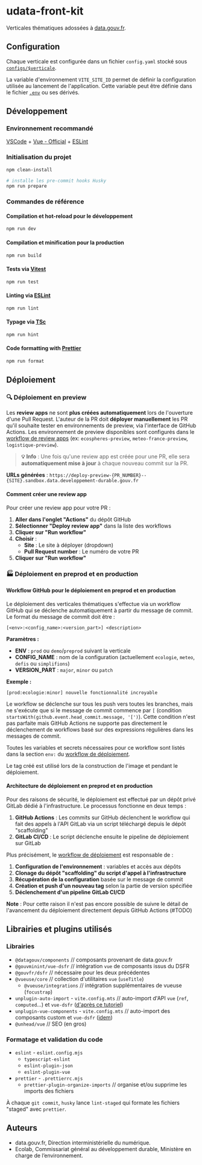 # udata-front-kit

Verticales thématiques adossées à [data.gouv.fr](https://www.data.gouv.fr/).

## Configuration

Chaque verticale est configurée dans un fichier `config.yaml` stocké sous [`configs/$verticale`](configs).

La variable d'environnement `VITE_SITE_ID` permet de définir la configuration utilisée au lancement de l'application.
Cette variable peut être définie dans le fichier [`.env`](.env) ou ses dérivés.

## Développement

### Environnement recommandé

[VSCode](https://code.visualstudio.com/)
\+ [Vue - Official](https://marketplace.visualstudio.com/items?itemName=Vue.volar)
\+ [ESLint](https://marketplace.visualstudio.com/items?itemName=dbaeumer.vscode-eslint)

### Initialisation du projet

```sh
npm clean-install

# installe les pre-commit hooks Husky
npm run prepare
```

### Commandes de référence

#### Compilation et hot-reload pour le développement

```sh
npm run dev
```

#### Compilation et minification pour la production

```sh
npm run build
```

#### Tests via [Vitest](https://vitest.dev/)

```sh
npm run test
```

#### Linting via [ESLint](https://eslint.org/)

```sh
npm run lint
```

#### Typage via [TSc](https://www.typescriptlang.org/docs/handbook/compiler-options.html/)

```sh
npm run hint
```

#### Code formatting with [Prettier](https://prettier.io/)

```sh
npm run format
```

## Déploiement

### 🔍 Déploiement en preview

Les **review apps** ne sont **plus créées automatiquement** lors de l'ouverture d'une Pull Request. L'auteur de la PR doit **déployer manuellement** les PR qu'il souhaite tester en environnements de preview, via l'interface de GitHub Actions.  Les environnement de preview disponibles sont configurés dans le [workflow de review apps](.github/workflows/review-app.yml) (ex: `ecospheres-preview`, `meteo-france-preview`, `logistique-preview`).

> **💡 Info** : Une fois qu'une review app est créée pour une PR, elle sera **automatiquement mise à jour** à chaque nouveau commit sur la PR.

**URLs générées** : `https://deploy-preview-{PR_NUMBER}--{SITE}.sandbox.data.developpement-durable.gouv.fr`

#### Comment créer une review app

Pour créer une review app pour votre PR :

1. **Aller dans l'onglet "Actions"** du dépôt GitHub
2. **Sélectionner "Deploy review app"** dans la liste des workflows
3. **Cliquer sur "Run workflow"**
4. **Choisir** :
   - **Site** : Le site à déployer (dropdown)
   - **Pull Request number** : Le numéro de votre PR
5. **Cliquer sur "Run workflow"**

### 🏭 Déploiement en preprod et en production

#### Workflow GitHub pour le déploiement en preprod et en production

Le déploiement des verticales thématiques s'effectue via un workflow GitHub qui se déclenche automatiquement à partir du message de commit. Le format du message de commit doit être :

```
[<env>:<config_name>:<version_part>] <description>
```

**Paramètres :**
- **ENV** : `prod` ou `demo`/`preprod` suivant la verticale
- **CONFIG_NAME** : nom de la configuration (actuellement `ecologie`, `meteo`, `defis` ou `simplifions`)
- **VERSION_PART** : `major`, `minor` ou `patch`

**Exemple :**
```
[prod:ecologie:minor] nouvelle fonctionnalité incroyable
```

Le workflow se déclenche sur tous les push vers toutes les branches, mais ne s'exécute que si le message de commit commence par `[` (condition `startsWith(github.event.head_commit.message, '[')`). Cette condition n'est pas parfaite mais GitHub Actions ne supporte pas directement le déclenchement de workflows basé sur des expressions régulières dans les messages de commit.

Toutes les variables et secrets nécessaires pour ce workflow sont listés dans la section `env:` du [workflow de déploiement](.github/workflows/create-deploy-release.yml).

Le tag créé est utilisé lors de la construction de l'image et pendant le déploiement.

#### Architecture de déploiement en preprod et en production

Pour des raisons de sécurité, le déploiement est effectué par un dépôt privé GitLab dédié à l'infrastructure. Le processus fonctionne en deux temps :

1. **GitHub Actions** : Les commits sur GitHub déclenchent le workflow qui fait des appels à l'API GitLab via un script téléchargé depuis le dépôt "scaffolding"
2. **GitLab CI/CD** : Le script déclenche ensuite le pipeline de déploiement sur GitLab

Plus précisément, le [workflow de déploiement](.github/workflows/create-deploy-release.yml) est responsable de :
1. **Configuration de l'environnement** : variables et accès aux dépôts
2. **Clonage du dépôt "scaffolding" du script d'appel à l'infrastructure**
3. **Récupération de la configuration** basée sur le message de commit
4. **Création et push d'un nouveau tag** selon la partie de version spécifiée
5. **Déclenchement d'un pipeline GitLab CI/CD**

**Note** : Pour cette raison il n'est pas encore possible de suivre le détail de l'avancement du déploiement directement depuis GitHub Actions (#TODO)

## Librairies et plugins utilisés

### Librairies

- `@datagouv/components` // composants provenant de data.gouv.fr
- `@gouvminint/vue-dsfr` // intégration `vue` de composants issus du DSFR
- `@gouvfr/dsfr` // nécessaire pour les deux précédentes
- `@vueuse/core` // collection d'utilitaires `vue` (`useTitle`)
  - `@vueuse/integrations` // intégration supplémentaires de vueuse (`focustrap`)
- `unplugin-auto-import` - `vite.config.mts` // auto-import d'API `vue` (`ref`, `computed`…) et `vue-dsfr` ([d'après ce tutoriel](https://vue-ds.fr/guide/pour-commencer#avoir-un-bundle-optimise-et-une-dx-optimale))
- `unplugin-vue-components` - `vite.config.mts` // auto-import des composants custom et `vue-dsfr` ([idem](https://vue-ds.fr/guide/pour-commencer#avoir-un-bundle-optimise-et-une-dx-optimale))
- `@unhead/vue` // SEO (en gros)

### Formatage et validation du code

- `eslint` - `eslint.config.mjs`
  - `typescript-eslint`
  - `eslint-plugin-json`
  - `eslint-plugin-vue`
- `prettier` - `.prettierrc.mjs`
  - `prettier-plugin-organize-imports` // organise et/ou supprime les imports des fichiers

À chaque `git commit`, `husky` lance `lint-staged` qui formate les fichiers "staged" avec `prettier`.

## Auteurs

- data.gouv.fr, Direction interministérielle du numérique.
- Ecolab, Commissariat général au développement durable, Ministère en charge de l&rsquo;environnement.
